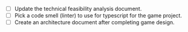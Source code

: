 - [ ] Update the technical feasibility analysis document.
- [ ] Pick a code smell (linter) to use for typescript for the game project.
- [ ] Create an architecture document after completing game design.